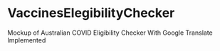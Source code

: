 # VaccinesElegibilityChecker
Mockup of Australian COVID Eligibility Checker With Google Translate Implemented
